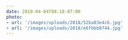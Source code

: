 ```yaml
---
date: 2018-04-04T08:18-07:00
photo:
- url: '/images/uploads/2018/52ba83e4c6.jpg'
- url: '/images/uploads/2018/e6fbbb8744.jpg'
---
```

